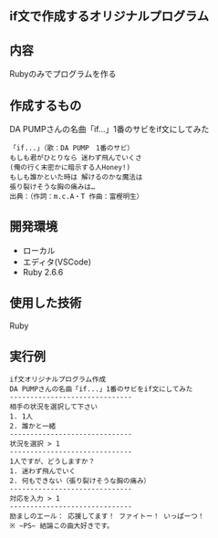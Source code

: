 ## if文で作成するオリジナルプログラム

## 内容
Rubyのみでプログラムを作る

## 作成するもの
DA PUMPさんの名曲「if...」1番のサビをif文にしてみた

```
「if...」（歌：DA PUMP　1番のサビ）
もしも君がひとりなら 迷わず飛んでいくさ
(俺の行く末密かに暗示する人Honey!)
もしも誰かといた時は 解けるのかな魔法は
張り裂けそうな胸の痛みは…
出典：（作詞：m.c.A・T 作曲：富樫明生）
```

## 開発環境
- ローカル
- エディタ(VSCode)
- Ruby 2.6.6

## 使用した技術
Ruby

## 実行例

```
if文オリジナルプログラム作成
DA PUMPさんの名曲「if...」1番のサビをif文にしてみた
------------------------------
相手の状況を選択して下さい
1. 1人
2. 誰かと一緒
------------------------------
状況を選択 > 1
------------------------------
1人ですが、どうしますか？
1. 迷わず飛んでいく
2. 何もできない（張り裂けそうな胸の痛み）
------------------------------
対応を入力 > 1
------------------------------
励ましのエール： 応援してます！ ファイトー！ いっぱーつ！
※ ~PS~ 結論この曲大好きです。

```
